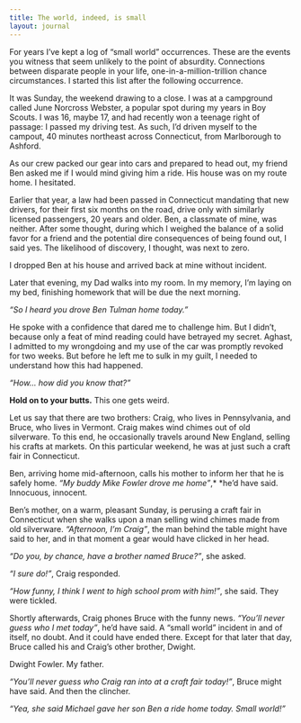 ```yaml
---
title: The world, indeed, is small
layout: journal
---
```


For years I’ve kept a log of “small world” occurrences. These are the events you
witness that seem unlikely to the point of absurdity. Connections between
disparate people in your life, one-in-a-million-trillion chance circumstances. I
started this list after the following occurrence.

It was Sunday, the weekend drawing to a close. I was at a campground called June
Norcross Webster, a popular spot during my years in Boy Scouts. I was 16, maybe
17, and had recently won a teenage right of passage: I passed my driving test.
As such, I’d driven myself to the campout, 40 minutes northeast across
Connecticut, from Marlborough to Ashford.

As our crew packed our gear into cars and prepared to head out, my friend Ben
asked me if I would mind giving him a ride. His house was on my route home. I
hesitated.

Earlier that year, a law had been passed in Connecticut mandating that new
drivers, for their first six months on the road, drive only with similarly
licensed passengers, 20 years and older. Ben, a classmate of mine, was neither.
After some thought, during which I weighed the balance of a solid favor for a
friend and the potential dire consequences of being found out, I said yes. The
likelihood of discovery, I thought, was next to zero.

I dropped Ben at his house and arrived back at mine without incident.

Later that evening, my Dad walks into my room. In my memory, I’m laying on my
bed, finishing homework that will be due the next morning.

_“So I heard you drove Ben Tulman home today.”_

He spoke with a confidence that dared me to challenge him. But I didn’t, because
only a feat of mind reading could have betrayed my secret. Aghast, I admitted to
my wrongdoing and my use of the car was promptly revoked for two weeks. But
before he left me to sulk in my guilt, I needed to understand how this had
happened.

_“How… how did you know that?”_

**Hold on to your butts.** This one gets weird.

Let us say that there are two brothers: Craig, who lives in Pennsylvania, and
Bruce, who lives in Vermont. Craig makes wind chimes out of old silverware. To
this end, he occasionally travels around New England, selling his crafts at
markets. On this particular weekend, he was at just such a craft fair in
Connecticut.

Ben, arriving home mid-afternoon, calls his mother to inform her that he is
safely home. _“My buddy Mike Fowler drove me home”_,\* \*he’d have said.
Innocuous, innocent.

Ben’s mother, on a warm, pleasant Sunday, is perusing a craft fair in
Connecticut when she walks upon a man selling wind chimes made from old
silverware. _“Afternoon, I’m Craig”_, the man behind the table might have said
to her, and in that moment a gear would have clicked in her head.

_“Do you, by chance, have a brother named Bruce?”_, she asked.

_“I sure do!”_, Craig responded.

_“How funny, I think I went to high school prom with him!”_, she said. They were
tickled.

Shortly afterwards, Craig phones Bruce with the funny news. _“You’ll never guess
who I met today”_, he’d have said. A “small world” incident in and of itself, no
doubt. And it could have ended there. Except for that later that day, Bruce
called his and Craig’s other brother, Dwight.

Dwight Fowler. My father.

_“You’ll never guess who Craig ran into at a craft fair today!”_, Bruce might
have said. And then the clincher.

_“Yea, she said Michael gave her son Ben a ride home today. Small world!”_
